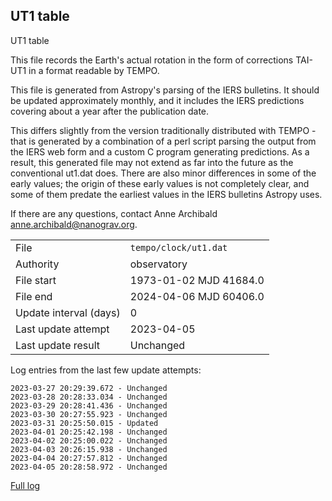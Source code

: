 
## UT1 table

UT1 table

This file records the Earth's actual rotation in the form of
corrections TAI-UT1 in a format readable by TEMPO.

This file is generated from Astropy's parsing of the IERS
bulletins. It should be updated approximately monthly, and it
includes the IERS predictions covering about a year after the
publication date.

This differs slightly from the version traditionally distributed
with TEMPO - that is generated by a combination of a perl script
parsing the output from the IERS web form and a custom C program
generating predictions. As a result, this generated file may not
extend as far into the future as the conventional ut1.dat does.
There are also minor differences in some of the early values; the
origin of these early values is not completely clear, and some of
them predate the earliest values in the IERS bulletins Astropy uses.

If there are any questions, contact Anne Archibald
<anne.archibald@nanograv.org>.

|     |     |
|:--- |:--- |
| File | `tempo/clock/ut1.dat` |
| Authority | observatory |
| File start | 1973-01-02 MJD 41684.0 |
| File end | 2024-04-06 MJD 60406.0 |
| Update interval (days) | 0 |
| Last update attempt | 2023-04-05 |
| Last update result | Unchanged |

Log entries from the last few update attempts:
```
2023-03-27 20:29:39.672 - Unchanged
2023-03-28 20:28:33.034 - Unchanged
2023-03-29 20:28:41.436 - Unchanged
2023-03-30 20:27:55.923 - Unchanged
2023-03-31 20:25:50.015 - Updated
2023-04-01 20:25:42.198 - Unchanged
2023-04-02 20:25:00.022 - Unchanged
2023-04-03 20:26:15.938 - Unchanged
2023-04-04 20:27:57.812 - Unchanged
2023-04-05 20:28:58.972 - Unchanged
```
[Full log](https://raw.githubusercontent.com/ipta/pulsar-clock-corrections/main/log/tempo/clock/ut1.dat.log)
